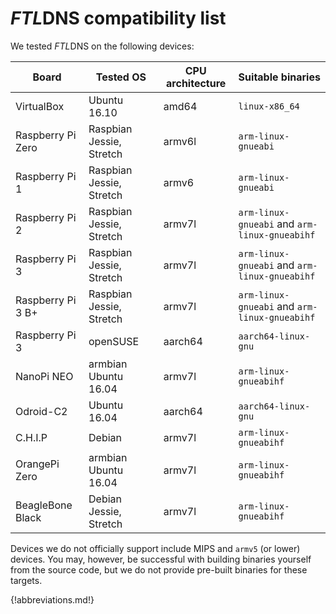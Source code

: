 # *FTL*DNS compatibility list

We tested *FTL*DNS on the following devices:

| Board | Tested OS | CPU architecture | Suitable binaries
|---|---|---|---
| VirtualBox | Ubuntu 16.10 | amd64 | `linux-x86_64`
| Raspberry Pi Zero | Raspbian Jessie, Stretch | armv6l | `arm-linux-gnueabi`
| Raspberry Pi 1 | Raspbian Jessie, Stretch | armv6 | `arm-linux-gnueabi`
| Raspberry Pi 2 | Raspbian Jessie, Stretch | armv7l | `arm-linux-gnueabi` and `arm-linux-gnueabihf`
| Raspberry Pi 3 | Raspbian Jessie, Stretch | armv7l | `arm-linux-gnueabi` and `arm-linux-gnueabihf`
| Raspberry Pi 3 B+ | Raspbian Jessie, Stretch | armv7l | `arm-linux-gnueabi` and `arm-linux-gnueabihf`
| Raspberry Pi 3 | openSUSE | aarch64 | `aarch64-linux-gnu`
| NanoPi NEO | armbian Ubuntu 16.04 | armv7l | `arm-linux-gnueabihf`
| Odroid-C2 | Ubuntu 16.04 | aarch64 | `aarch64-linux-gnu`
| C.H.I.P | Debian | armv7l | `arm-linux-gnueabihf`
| OrangePi Zero | armbian Ubuntu 16.04 | armv7l | `arm-linux-gnueabihf`
| BeagleBone Black| Debian Jessie, Stretch | armv7l | `arm-linux-gnueabihf`

<!-- |  |  |  |  |  | -->

Devices we do not officially support include MIPS and `armv5` (or lower) devices. You may, however, be successful with building binaries yourself from the source code, but we do not provide pre-built binaries for these targets.

{!abbreviations.md!}
